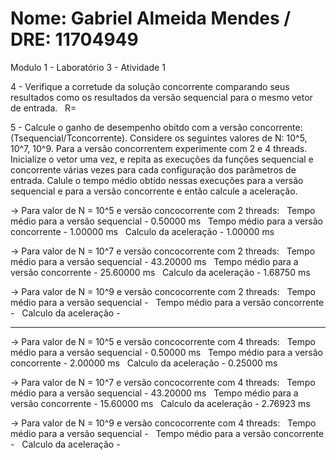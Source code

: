 # Nome: Gabriel Almeida Mendes / DRE: 11704949
Modulo 1 - Laboratório 3 - Atividade 1

4 - Verifique a corretude da solução concorrente comparando seus resultados como os resultados da versão sequencial para o mesmo vetor de entrada. &nbsp;
R=

5 - Calcule o ganho de desempenho obitdo com a versão concorrente: (Tsequencial/Tconcorrente). Considere os seguintes valores de N: 10^5, 10^7, 10^9. Para a versão concorrentem experimente com 2 e 4 threads. Inicialize o vetor uma vez, e repita as execuções da funções sequencial e concorrente várias vezes para cada configuração dos parâmetros de entrada. Calule o tempo médio obtido nessas execuções para a versão sequencial e para a versão concorrente e então calcule a aceleração.

-> Para valor de N = 10^5 e versão concocorrente com 2 threads: &nbsp;
Tempo médio para a versão sequencial - 0.50000 ms &nbsp;
Tempo médio para a versão concorrente - 1.00000 ms &nbsp;
Calculo da aceleração - 1.00000 ms &nbsp;

-> Para valor de N = 10^7 e versão concocorrente com 2 threads: &nbsp;
Tempo médio para a versão sequencial - 43.20000 ms &nbsp;
Tempo médio para a versão concorrente - 25.60000 ms &nbsp;
Calculo da aceleração - 1.68750 ms &nbsp;

-> Para valor de N = 10^9 e versão concocorrente com 2 threads: &nbsp;
Tempo médio para a versão sequencial - &nbsp;
Tempo médio para a versão concorrente - &nbsp;
Calculo da aceleração -  &nbsp;

--------------------------------------------------------------------

-> Para valor de N = 10^5 e versão concocorrente com 4 threads: &nbsp;
Tempo médio para a versão sequencial - 0.50000 ms &nbsp;
Tempo médio para a versão concorrente - 2.00000 ms &nbsp;
Calculo da aceleração - 0.25000 ms &nbsp;

-> Para valor de N = 10^7 e versão concocorrente com 4 threads: &nbsp;
Tempo médio para a versão sequencial - 43.20000 ms &nbsp;
Tempo médio para a versão concorrente - 15.60000 ms &nbsp;
Calculo da aceleração - 2.76923 ms &nbsp;

-> Para valor de N = 10^9 e versão concocorrente com 4 threads: &nbsp;
Tempo médio para a versão sequencial - &nbsp;
Tempo médio para a versão concorrente - &nbsp;
Calculo da aceleração -  &nbsp;